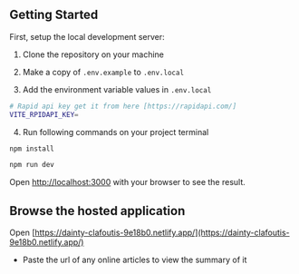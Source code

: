 ## Getting Started

First, setup the local development server:

1. Clone the repository on your machine

2. Make a copy of `.env.example` to `.env.local`

3. Add the environment variable values in `.env.local`

```bash
# Rapid api key get it from here [https://rapidapi.com/]
VITE_RPIDAPI_KEY=

```

4. Run following commands on your project terminal

```bash
npm install

npm run dev
```

Open [http://localhost:3000](http://localhost:3000) with your browser to see the result.

## Browse the hosted application

Open [https://dainty-clafoutis-9e18b0.netlify.app/](https://dainty-clafoutis-9e18b0.netlify.app/)

- Paste the url of any online articles to view the summary of it
